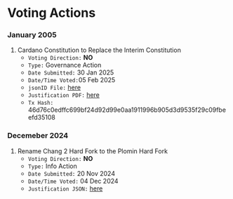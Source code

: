 # Voting Actions

### January 2005
1. Cardano Constitution to Replace the Interim Constitution
    - `Voting Direction:` **NO**
    - `Type:` Governance Action
    - `Date Submitted:` 30 Jan 2025
    - `Date/Time Voted:`05 Feb 2025
    - `jsonID File:` [here](https://github.com/st8tikratio/cardano_DRep/blob/main/votes/january2025/Vote_Context.jsonld)
    - `Justification PDF:` [here](https://github.com/st8tikratio/cardano_DRep/blob/main/votes/january2025/replace-interim-constitution-governance-action-justification.pdf)
    - `Tx Hash:` 46d76c0edffc699bf24d92d99e0aa1911996b905d3d9535f29c09fbeefd35108

### Decemeber 2024
1. Rename Chang 2 Hard Fork to the Plomin Hard Fork
    - `Voting Direction:` **NO** 
    - `Type:` Info Action
    - `Date Submitted:` 20 Nov 2024
    - `Date/Time Voted:` 04 Dec 2024
    - `Justification JSON:` [here](https://github.com/st8tikratio/cardano_DRep/blob/main/votes/december2024/Vote_Context.jsonld)
